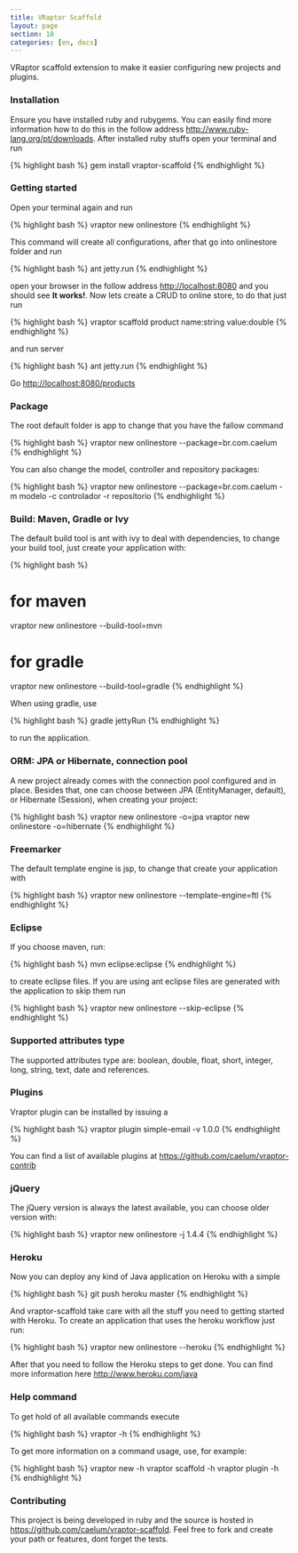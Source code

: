 ```yaml
---
title: VRaptor Scaffold
layout: page
section: 18
categories: [en, docs]
---
```


VRaptor scaffold extension to make it easier configuring new projects and plugins.

<h3>Installation</h3>

Ensure you have installed ruby and rubygems. You can easily find more information how to do this in the follow address <a href="http://www.ruby-lang.org/pt/downloads">http://www.ruby-lang.org/pt/downloads</a>. After installed ruby stuffs open your terminal and run

{% highlight bash %}
gem install vraptor-scaffold
{% endhighlight %}

<h3>Getting started</h3>

Open your terminal again and run

{% highlight bash %}
vraptor new onlinestore
{% endhighlight %}

This command will create all configurations, after that go into onlinestore folder and run

{% highlight bash %}
ant jetty.run
{% endhighlight %}

open your browser in the follow address <a href="http://localhost:8080">http://localhost:8080</a> and you should see <strong>It works!</strong>.
Now lets create a CRUD to online store, to do that just run

{% highlight bash %}
vraptor scaffold product name:string value:double
{% endhighlight %}

and run server

{% highlight bash %}
ant jetty.run
{% endhighlight %}

Go <a href="http://localhost:8080/products">http://localhost:8080/products</a>

<h3>Package</h3>
The root default folder is app to change that you have the fallow command

{% highlight bash %}
vraptor new onlinestore --package=br.com.caelum
{% endhighlight %}

You can also change the model, controller and repository packages:

{% highlight bash %}
vraptor new onlinestore --package=br.com.caelum -m modelo -c controlador -r repositorio
{% endhighlight %}

<h3>Build: Maven, Gradle or Ivy</h3>

The default build tool is ant with ivy to deal with dependencies, to change your build tool, just create your application with:

{% highlight bash %}
# for maven
vraptor new onlinestore --build-tool=mvn

# for gradle
vraptor new onlinestore --build-tool=gradle
{% endhighlight %}

When using gradle, use

{% highlight bash %}
gradle jettyRun
{% endhighlight %}

to run the application.

<h3>ORM: JPA or Hibernate, connection pool</h3>

A new project already comes with the connection pool configured and in place. Besides that, one can choose between JPA (EntityManager, default), or Hibernate (Session), when creating your project:

{% highlight bash %}
vraptor new onlinestore -o=jpa
vraptor new onlinestore -o=hibernate
{% endhighlight %}

<h3>Freemarker</h3>
The default template engine is jsp, to change that create your application with

{% highlight bash %}
vraptor new onlinestore --template-engine=ftl
{% endhighlight %}

<h3>Eclipse</h3>

If you choose maven, run:

{% highlight bash %}
mvn eclipse:eclipse
{% endhighlight %}

to create eclipse files.
If you are using ant eclipse files are generated with the application to skip them run

{% highlight bash %}
vraptor new onlinestore --skip-eclipse
{% endhighlight %}

<h3>Supported attributes type</h3>

The supported attributes type are: boolean, double, float, short, integer, long, string, text, date and references.

<h3>Plugins</h3>

Vraptor plugin can be installed by issuing a

{% highlight bash %}
vraptor plugin simple-email -v 1.0.0
{% endhighlight %}

You can find a list of available plugins at <a href="https://github.com/caelum/vraptor-contrib">https://github.com/caelum/vraptor-contrib</a>

<h3>jQuery</h3>

The jQuery version is always the latest available, you can choose older version with:

{% highlight bash %}
vraptor new onlinestore -j 1.4.4
{% endhighlight %}

<h3>Heroku</h3>

Now you can deploy any kind of Java application on Heroku with a simple

{% highlight bash %}
git push heroku master
{% endhighlight %}

And vraptor-scaffold take care with all the stuff you need to getting started with Heroku. To create an application that uses the heroku workflow just run:

{% highlight bash %}
vraptor new onlinestore --heroku
{% endhighlight %}

After that you need to follow the Heroku steps to get done. You can find more information here <a href="http://www.heroku.com/java">http://www.heroku.com/java</a>

<h3>Help command</h3>

To get hold of all available commands execute

{% highlight bash %}
vraptor -h
{% endhighlight %}

To get more information on a command usage, use, for example:

{% highlight bash %}
vraptor new -h
vraptor scaffold -h
vraptor plugin -h
{% endhighlight %}

<h3>Contributing</h3>

This project is being developed in ruby and the source is hosted in <a href="https://github.com/caelum/vraptor-scaffold">https://github.com/caelum/vraptor-scaffold</a>. Feel free to fork and create your path or features, dont forget the tests.
